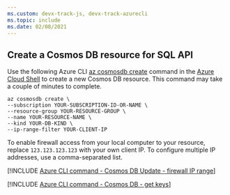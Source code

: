 ```yaml
---
ms.custom: devx-track-js, devx-track-azurecli
ms.topic: include
ms.date: 02/08/2021
---
```



## Create a Cosmos DB resource for SQL API

Use the following Azure CLI [az cosmosdb create](/cli/azure/cosmosdb#az_cosmosdb_create) command in the [Azure Cloud Shell](https://shell.azure.com) to create a new Cosmos DB resource. This command may take a couple of minutes to complete. 

```azurecli
az cosmosdb create \
--subscription YOUR-SUBSCRIPTION-ID-OR-NAME \
--resource-group YOUR-RESOURCE-GROUP \
--name YOUR-RESOURCE-NAME \
--kind YOUR-DB-KIND \
--ip-range-filter YOUR-CLIENT-IP
```

To enable firewall access from your local computer to your resource, replace `123.123.123.123` with your own client IP. To configure multiple IP addresses, use a comma-separated list.

[!INCLUDE [Azure CLI command - Cosmos DB Update - firewall IP range](azure-cli-cosmos-db-update-with-firewall.md)]

[!INCLUDE [Azure CLI command - Cosmos DB - get keys](azure-cli-cosmos-db-get-keys.md)]
